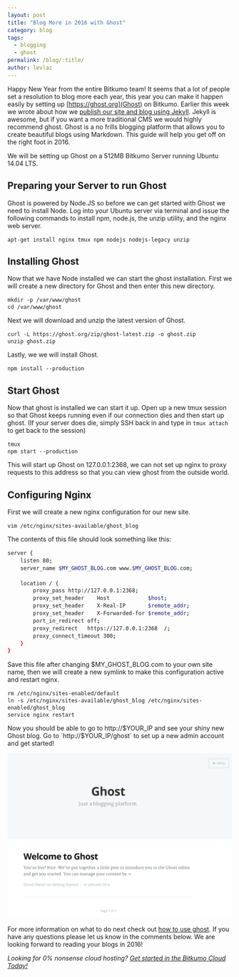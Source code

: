 ```yaml
---
layout: post
title: "Blog More in 2016 with Ghost"
category: blog
tags:
  - blogging
  - ghost
permalink: /blog/:title/
author: levlaz
---
```


Happy New Year from the entire Bitkumo team! It seems that a lot of people set a resolution to blog more each year, this year you can make it happen easily by setting up [https://ghost.org](Ghost) on Bitkumo. Earlier this week we wrote about how we [publish our site and blog using Jekyll](https://bitkumo.com/blog/continuously-deploying-with-jekyll-and-circleci/). Jekyll is awesome, but if you want a more traditional CMS we would highly recommend ghost. Ghost is a no frills blogging platform that allows you to create beautiful blogs using Markdown. This guide will help you get off on the right foot in 2016. 

We will be setting up Ghost on a 512MB Bitkumo Server running Ubuntu 14.04 LTS. 

## Preparing your Server to run Ghost  

Ghost is powered by Node.JS so before we can get started with Ghost we need to install Node. Log into your Ubuntu server via terminal and issue the following commands to install npm, node.js, the unzip utility, and the nginx web server. 

    apt-get install nginx tmux npm nodejs nodejs-legacy unzip 

## Installing Ghost 

Now that we have Node installed we can start the ghost installation. First we will create a new directory for Ghost and then enter this new directory. 

    mkdir -p /var/www/ghost 
    cd /var/www/ghost 

Next we will download and unzip the latest version of Ghost. 
    
    curl -L https://ghost.org/zip/ghost-latest.zip -o ghost.zip
    unzip ghost.zip 

Lastly, we we will install Ghost. 

    npm install --production

## Start Ghost 

Now that ghost is installed we can start it up. Open up a new tmux session so that Ghost keeps running even if our connection dies and then start up ghost. (If your server does die, simply SSH back in and type in `tmux attach` to get back to the session)

    tmux 
    npm start --production

This will start up Ghost on 127.0.0.1:2368, we can not set up nginx to proxy requests to this address so that you can view ghost from the outside world. 

## Configuring Nginx 

First we will create a new nginx configuration for our new site. 

    vim /etc/nginx/sites-available/ghost_blog 

The contents of this file should look something like this: 

```bash
server {
    listen 80;
    server_name $MY_GHOST_BLOG.com www.$MY_GHOST_BLOG.com;

    location / {
        proxy_pass http://127.0.0.1:2368;
        proxy_set_header    Host            $host;
        proxy_set_header    X-Real-IP       $remote_addr;
        proxy_set_header    X-Forwarded-for $remote_addr;
        port_in_redirect off;
        proxy_redirect   https://127.0.0.1:2368  /;
        proxy_connect_timeout 300;
    }
}
```

Save this file after changing $MY_GHOST_BLOG.com to your own site name, then we will create a new symlink to make this configuration active and restart nginx. 

    rm /etc/nginx/sites-enabled/default
    ln -s /etc/nginx/sites-available/ghost_blog /etc/nginx/sites-enabled/ghost_blog 
    service nginx restart 

Now you should be able to go to http://$YOUR_IP and see your shiny new Ghost blog. Go to `http://$YOUR_IP/ghost` to set up a new admin account and get started! 

<img src="/images/blog/ghost.png">

For more information on what to do next check out [how to use ghost](http://support.ghost.org/how-to-use-ghost/). If you have any questions please let us know in the comments below. We are looking forward to reading your blogs in 2016! 

*Looking for 0% nonsense cloud hosting? [Get started in the Bitkumo Cloud Today!](https://app.bitkumo.com/auth/register)*
